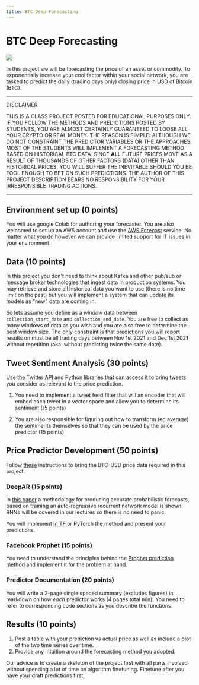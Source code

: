 ```yaml
---
title: BTC Deep Forecasting
---
```


# BTC Deep Forecasting

![](images/btc.gif)

In this project we will be forecasting the price of an asset or commodity. To exponentially increase your cool factor within your social network, you are tasked to predict the daily (trading days only) closing price in USD of Bitcoin (BTC). 

---
DISCLAIMER

THIS IS A CLASS PROJECT POSTED FOR EDUCATIONAL PURPOSES ONLY. IF YOU FOLLOW THE METHODS AND PREDICTIONS POSTED BY STUDENTS, YOU ARE ALMOST CERTAINLY GUARANTEED TO LOOSE ALL YOUR CRYPTO OR REAL MONEY. THE REASON IS SIMPLE: ALTHOUGH WE DO NOT CONSTRAINT THE PREDICTOR VARIABLES OR THE APPROACHES, MOST OF THE STUDENTS WILL IMPLEMENT A FORECASTING METHOD BASED ON HISTORICAL BTC DATA. SINCE **ALL** FUTURE PRICES MOVE AS A RESULT OF THOUSANDS OF OTHER FACTORS (DATA) OTHER THAN HISTORICAL PRICES, YOU WILL SUFFER THE INEVITABLE SHOULD YOU BE FOOL ENOUGH TO BET ON SUCH PREDICTIONS. THE AUTHOR OF THIS PROJECT DESCRIPTION BEARS NO RESPONSIBILITY FOR YOUR IRRESPONSIBLE TRADING ACTIONS.

---


## Environment set up (0 points)

You will use google Colab for authoring your forecaster. You are also welcomed to set up an AWS account and use the [AWS Forecast](https://docs.aws.amazon.com/forecast/latest/dg/what-is-forecast.html) service. No matter what you do however we can provide limited support for IT issues in your environment. 


## Data (10 points)

In this project you don't need to think about Kafka and other pub/sub or message broker technologies that ingest data in production systems. You may retrieve and store all historical data you want to use (there is no time limit on the past) but you will implement a system that can update its models as "new" data are coming in. 

So lets assume you define as a _window_ data between `collection_start_date` and `collection_end_date`. You are free to collect as many windows of data as you wish and you are also free to determine the best window size.  The only constraint is that predictions you will report results on must be all trading days between Nov 1st 2021 and Dec 1st 2021 without repetition (aka. without predicting twice the same date).  

<!-- You will be predicting the BTC-USD price for **each of the last T=7 calendar days** of your window.  

![](images/forecasting.drawio.png) -->

## Tweet Sentiment Analysis (30 points)

Use the Twitter API and Python libraries that can access it to bring tweets you consider as relevant to the price prediction. 

1. You need to implement a tweet feed filter that will an encoder that will embed each tweet in a vector space and allow you to determine its sentiment (15 points)

2. You are also responsible for figuring out how to transform (eg average) the sentiments themselves so that they can be used by the price predictor (15 points)   



## Price Predictor Development (50 points)

Follow [these](https://www.analyticsvidhya.com/blog/2021/06/download-financial-dataset-using-yahoo-finance-in-python-a-complete-guide/) instructions to bring the BTC-USD price data required in this project. 

### DeepAR (15 points)

In [this paper](https://arxiv.org/pdf/1704.04110.pdf) a methodology for producing accurate probabilistic forecasts, based on
training an auto-regressive recurrent network model is shown. RNNs will be covered in our lectures so there is no need to panic. 

You will implement [in TF](https://github.com/arrigonialberto86/deepar) or PyTorch the method and present your predictions. 


### Facebook Prophet (15 points)

You need to understand the principles behind the [Prophet prediction method](https://facebook.github.io/prophet/) and implement it for the problem at hand. 

### Predictor Documentation (20 points)

You will write a 2-page single spaced summary (excludes figures) in markdown on how _each_ predictor works (4 pages total min). You need to refer to corresponding code sections as you describe the functions. 


## Results (10 points)

1. Post a table with your prediction vs actual price as well as include a plot of the two time series over time.  
2. Provide any intuition around the forecasting method you adopted. 

Our advice is to create a skeleton of the project first with all parts involved without spending a lot of time on algorithm finetuning. Finetune after you have your draft predictions first.